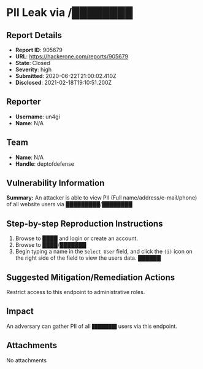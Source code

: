 # PII Leak via /████████

## Report Details
- **Report ID**: 905679
- **URL**: https://hackerone.com/reports/905679
- **State**: Closed
- **Severity**: high
- **Submitted**: 2020-06-22T21:00:02.410Z
- **Disclosed**: 2021-02-18T19:10:51.200Z

## Reporter
- **Username**: un4gi
- **Name**: N/A

## Team
- **Name**: N/A
- **Handle**: deptofdefense

## Vulnerability Information
**Summary:**
An attacker is able to view PII (Full name/address/e-mail/phone) of all website users via █████████/████████

## Step-by-step Reproduction Instructions

1. Browse to ████ and login or create an account.
2. Browse to ████/███████
3. Begin typing a name in the `Select User` field, and click the `(i)` icon on the right side of the field to view the users data.
██████

## Suggested Mitigation/Remediation Actions
Restrict access to this endpoint to administrative roles.

## Impact

An adversary can gather PII of all `█████████` users via this endpoint.

## Attachments
No attachments
